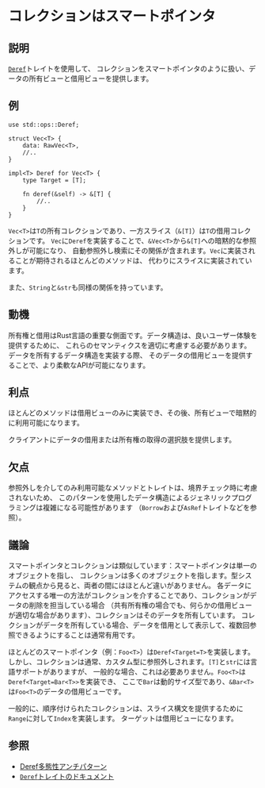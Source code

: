 # コレクションはスマートポインタ

## 説明

[`Deref`](https://doc.rust-lang.org/std/ops/trait.Deref.html)トレイトを使用して、
コレクションをスマートポインタのように扱い、データの所有ビューと借用ビューを提供します。

## 例

```rust,ignore
use std::ops::Deref;

struct Vec<T> {
    data: RawVec<T>,
    //..
}

impl<T> Deref for Vec<T> {
    type Target = [T];

    fn deref(&self) -> &[T] {
        //..
    }
}
```

`Vec<T>`は`T`の所有コレクションであり、一方スライス（`&[T]`）は`T`の借用コレクションです。
`Vec`に`Deref`を実装することで、`&Vec<T>`から`&[T]`への暗黙的な参照外しが可能になり、
自動参照外し検索にその関係が含まれます。`Vec`に実装されることが期待されるほとんどのメソッドは、
代わりにスライスに実装されています。

また、`String`と`&str`も同様の関係を持っています。

## 動機

所有権と借用はRust言語の重要な側面です。データ構造は、良いユーザー体験を提供するために、
これらのセマンティクスを適切に考慮する必要があります。データを所有するデータ構造を実装する際、
そのデータの借用ビューを提供することで、より柔軟なAPIが可能になります。

## 利点

ほとんどのメソッドは借用ビューのみに実装でき、その後、所有ビューで暗黙的に利用可能になります。

クライアントにデータの借用または所有権の取得の選択肢を提供します。

## 欠点

参照外しを介してのみ利用可能なメソッドとトレイトは、境界チェック時に考慮されないため、
このパターンを使用したデータ構造によるジェネリックプログラミングは複雑になる可能性があります
（`Borrow`および`AsRef`トレイトなどを参照）。

## 議論

スマートポインタとコレクションは類似しています：スマートポインタは単一のオブジェクトを指し、
コレクションは多くのオブジェクトを指します。型システムの観点から見ると、両者の間にはほとんど違いがありません。
各データにアクセスする唯一の方法がコレクションを介することであり、コレクションがデータの削除を担当している場合
（共有所有権の場合でも、何らかの借用ビューが適切な場合があります）、コレクションはそのデータを所有しています。
コレクションがデータを所有している場合、データを借用として表示して、複数回参照できるようにすることは通常有用です。

ほとんどのスマートポインタ（例：`Foo<T>`）は`Deref<Target=T>`を実装します。
しかし、コレクションは通常、カスタム型に参照外しされます。`[T]`と`str`には言語サポートがありますが、
一般的な場合、これは必要ありません。`Foo<T>`は`Deref<Target=Bar<T>>`を実装でき、
ここで`Bar`は動的サイズ型であり、`&Bar<T>`は`Foo<T>`のデータの借用ビューです。

一般的に、順序付けられたコレクションは、スライス構文を提供するために`Range`に対して`Index`を実装します。
ターゲットは借用ビューになります。

## 参照

- [Deref多態性アンチパターン](../anti_patterns/deref.md)
- [`Deref`トレイトのドキュメント](https://doc.rust-lang.org/std/ops/trait.Deref.html)